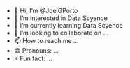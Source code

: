 - 👋 Hi, I’m @JoelGPorto
- 👀 I’m interested in Data Scyence
- 🌱 I’m currently learning Data Scyence
- 💞️ I’m looking to collaborate on ...
- 📫 How to reach me ...
- 😄 Pronouns: ...
- ⚡ Fun fact: ...

<!---
JoelGPorto/JoelGPorto is a ✨ special ✨ repository because its `README.md` (this file) appears on your GitHub profile.
You can click the Preview link to take a look at your changes.
--->
